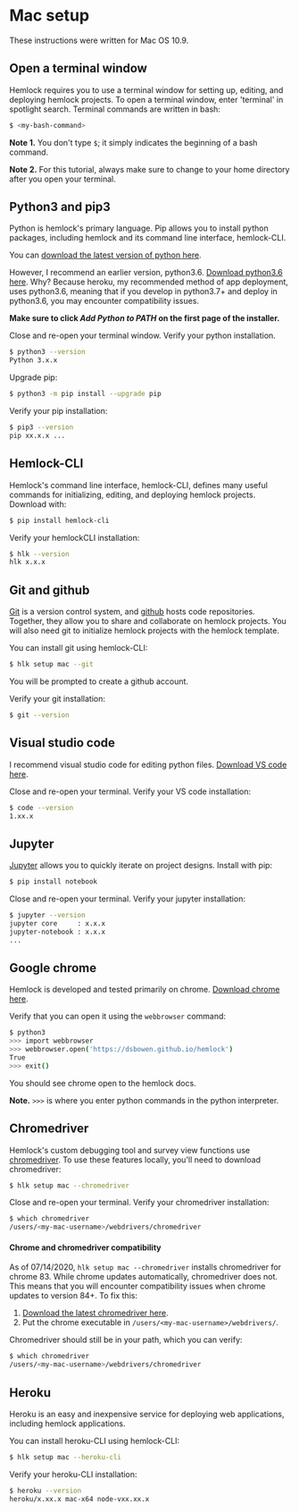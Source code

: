 # Mac setup

These instructions were written for Mac OS 10.9.

## Open a terminal window

Hemlock requires you to use a terminal window for setting up, editing, and deploying hemlock projects. To open a terminal window, enter 'terminal' in spotlight search. Terminal commands are written in bash:

```bash
$ <my-bash-command>
```

**Note 1.** You don't type `$`; it simply indicates the beginning of a bash command.

**Note 2.** For this tutorial, always make sure to change to your home directory after you open your terminal.

## Python3 and pip3

Python is hemlock's primary language. Pip allows you to install python packages, including hemlock and its command line interface, hemlock-CLI.

You can [download the latest version of python here](https://www.python.org/downloads/). 

However, I recommend an earlier version, python3.6. [Download python3.6 here](https://www.python.org/ftp/python/3.6.8/python-3.6.8-macosx10.9.pkg). Why? Because heroku, my recommended method of app deployment, uses python3.6, meaning that if you develop in python3.7+ and deploy in python3.6, you may encounter compatibility issues.

**Make sure to click *Add Python to PATH* on the first page of the installer.**

Close and re-open your terminal window. Verify your python installation.

```bash
$ python3 --version
Python 3.x.x
```

Upgrade pip:

```bash
$ python3 -m pip install --upgrade pip
```

Verify your pip installation:

```bash
$ pip3 --version
pip xx.x.x ...
```

## Hemlock-CLI

Hemlock's command line interface, hemlock-CLI, defines many useful commands for initializing, editing, and deploying hemlock projects. Download with:

```bash
$ pip install hemlock-cli
```

Verify your hemlockCLI installation:

```bash
$ hlk --version
hlk x.x.x
```

## Git and github

[Git](https://git-scm.com/) is a version control system, and [github](https://github.com/) hosts code repositories. Together, they allow you to share and collaborate on hemlock projects. You will also need git to initialize hemlock projects with the hemlock template.

You can install git using hemlock-CLI:

```bash
$ hlk setup mac --git
```

You will be prompted to create a github account.

Verify your git installation:

```bash
$ git --version
```

## Visual studio code

I recommend visual studio code for editing python files. [Download VS code here](https://code.visualstudio.com/).

Close and re-open your terminal. Verify your VS code installation:

```bash
$ code --version
1.xx.x
```

## Jupyter

[Jupyter](https://jupyter.org/) allows you to quickly iterate on project designs. Install with pip:

```bash
$ pip install notebook
```

Close and re-open your terminal. Verify your jupyter installation:

```bash
$ jupyter --version
jupyter core     : x.x.x
jupyter-notebook : x.x.x
...
```

## Google chrome

Hemlock is developed and tested primarily on chrome. [Download chrome here](https://www.google.com/chrome/).

Verify that you can open it using the `webbrowser` command:

```bash
$ python3
>>> import webbrowser
>>> webbrowser.open('https://dsbowen.github.io/hemlock')
True
>>> exit()
```

You should see chrome open to the hemlock docs.

**Note.** `>>>` is where you enter python commands in the python interpreter.

## Chromedriver

Hemlock's custom debugging tool and survey view functions use [chromedriver](https://chromedriver.chromium.org/downloads). To use these features locally, you'll need to download chromedriver:

```bash
$ hlk setup mac --chromedriver
```

Close and re-open your terminal. Verify your chromedriver installation:

```bash
$ which chromedriver
/users/<my-mac-username>/webdrivers/chromedriver
```

#### Chrome and chromedriver compatibility

As of 07/14/2020, `hlk setup mac --chromedriver` installs chromedriver for chrome 83. While chrome updates automatically, chromedriver does not. This means that you will encounter compatibility issues when chrome updates to version 84+. To fix this:

1. [Download the latest chromedriver here](https://chromedriver.chromium.org/downloads).
2. Put the chrome executable in `/users/<my-mac-username>/webdrivers/`.

Chromedriver should still be in your path, which you can verify:

```bash
$ which chromedriver
/users/<my-mac-username>/webdrivers/chromedriver
```

## Heroku

Heroku is an easy and inexpensive service for deploying web applications, including hemlock applications.

You can install heroku-CLI using hemlock-CLI:

```bash
$ hlk setup mac --heroku-cli
```

Verify your heroku-CLI installation:

```bash
$ heroku --version
heroku/x.xx.x mac-x64 node-vxx.xx.x
```